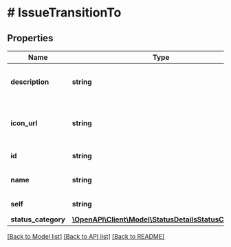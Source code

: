 # # IssueTransitionTo

## Properties

Name | Type | Description | Notes
------------ | ------------- | ------------- | -------------
**description** | **string** | The description of the status. | [optional] [readonly]
**icon_url** | **string** | The URL of the icon used to represent the status. | [optional] [readonly]
**id** | **string** | The ID of the status. | [optional] [readonly]
**name** | **string** | The name of the status. | [optional] [readonly]
**self** | **string** | The URL of the status. | [optional] [readonly]
**status_category** | [**\OpenAPI\Client\Model\StatusDetailsStatusCategory**](StatusDetailsStatusCategory.md) |  | [optional]

[[Back to Model list]](../../README.md#models) [[Back to API list]](../../README.md#endpoints) [[Back to README]](../../README.md)
